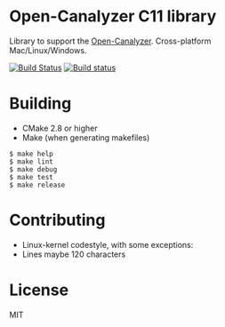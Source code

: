 # Open-Canalyzer C11 library

Library to support the [Open-Canalyzer](https://github.com/maartentamboer/Open-Canalyzer). Cross-platform Mac/Linux/Windows.

[![Build Status](https://travis-ci.org/Open-Canalyzer/liboca.svg?branch=master)](https://travis-ci.org/Open-Canalyzer/liboca)
[![Build status](https://ci.appveyor.com/api/projects/status/39g6e92kquvbs02x?svg=true)](https://ci.appveyor.com/project/maartentamboer/liboca-x1l0v)

# Building

* CMake 2.8 or higher
* Make (when generating makefiles)

```
$ make help
$ make lint
$ make debug
$ make test
$ make release
```

# Contributing

* Linux-kernel codestyle, with some exceptions:
 * Lines maybe 120 characters

# License

MIT
